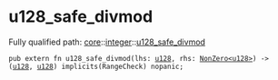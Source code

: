 # u128_safe_divmod

Fully qualified path: [core](./core.md)::[integer](./core-integer.md)::[u128_safe_divmod](./core-integer-u128_safe_divmod.md)

<pre><code class="language-cairo">pub extern fn u128_safe_divmod(lhs: <a href="core-integer-u128.html">u128</a>, rhs: <a href="core-zeroable-NonZero.html">NonZero&lt;u128&gt;</a>) -&gt; (<a href="core-integer-u128.html">u128</a>, <a href="core-integer-u128.html">u128</a>) implicits(RangeCheck) nopanic;</code></pre>

